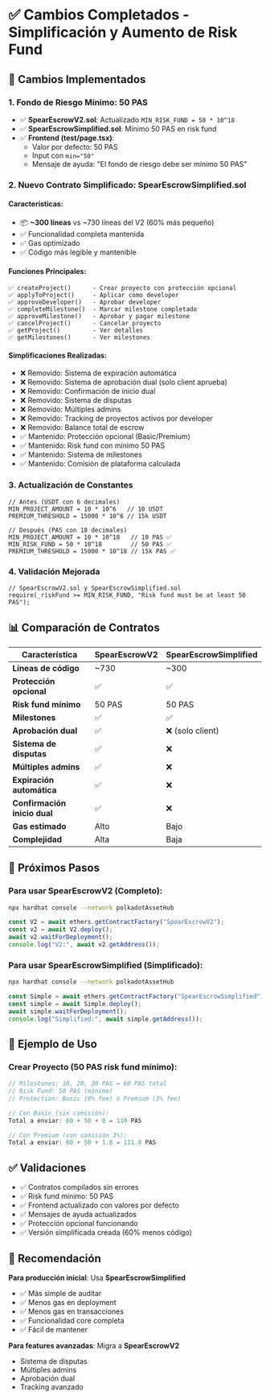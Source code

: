 # ✅ Cambios Completados - Simplificación y Aumento de Risk Fund

## 🎯 Cambios Implementados

### 1. **Fondo de Riesgo Mínimo: 50 PAS**

- ✅ **SpearEscrowV2.sol**: Actualizado `MIN_RISK_FUND = 50 * 10^18`
- ✅ **SpearEscrowSimplified.sol**: Mínimo 50 PAS en risk fund
- ✅ **Frontend (test/page.tsx)**:
  - Valor por defecto: 50 PAS
  - Input con `min="50"`
  - Mensaje de ayuda: "El fondo de riesgo debe ser mínimo 50 PAS"

### 2. **Nuevo Contrato Simplificado: SpearEscrowSimplified.sol**

#### Características:

- 📦 **~300 líneas** vs ~730 líneas del V2 (60% más pequeño)
- ✅ Funcionalidad completa mantenida
- ✅ Gas optimizado
- ✅ Código más legible y mantenible

#### Funciones Principales:

```solidity
✅ createProject()      - Crear proyecto con protección opcional
✅ applyToProject()     - Aplicar como developer
✅ approveDeveloper()   - Aprobar developer
✅ completeMilestone()  - Marcar milestone completado
✅ approveMilestone()   - Aprobar y pagar milestone
✅ cancelProject()      - Cancelar proyecto
✅ getProject()         - Ver detalles
✅ getMilestones()      - Ver milestones
```

#### Simplificaciones Realizadas:

- ❌ Removido: Sistema de expiración automática
- ❌ Removido: Sistema de aprobación dual (solo client aprueba)
- ❌ Removido: Confirmación de inicio dual
- ❌ Removido: Sistema de disputas
- ❌ Removido: Múltiples admins
- ❌ Removido: Tracking de proyectos activos por developer
- ❌ Removido: Balance total de escrow
- ✅ Mantenido: Protección opcional (Basic/Premium)
- ✅ Mantenido: Risk fund con mínimo 50 PAS
- ✅ Mantenido: Sistema de milestones
- ✅ Mantenido: Comisión de plataforma calculada

### 3. **Actualización de Constantes**

```solidity
// Antes (USDT con 6 decimales)
MIN_PROJECT_AMOUNT = 10 * 10^6   // 10 USDT
PREMIUM_THRESHOLD = 15000 * 10^6 // 15k USDT

// Después (PAS con 18 decimales)
MIN_PROJECT_AMOUNT = 10 * 10^18   // 10 PAS ✅
MIN_RISK_FUND = 50 * 10^18        // 50 PAS ✅
PREMIUM_THRESHOLD = 15000 * 10^18 // 15k PAS ✅
```

### 4. **Validación Mejorada**

```solidity
// SpearEscrowV2.sol y SpearEscrowSimplified.sol
require(_riskFund >= MIN_RISK_FUND, "Risk fund must be at least 50 PAS");
```

## 📊 Comparación de Contratos

| Característica               | SpearEscrowV2 | SpearEscrowSimplified |
| ---------------------------- | ------------- | --------------------- |
| **Líneas de código**         | ~730          | ~300                  |
| **Protección opcional**      | ✅            | ✅                    |
| **Risk fund mínimo**         | 50 PAS        | 50 PAS                |
| **Milestones**               | ✅            | ✅                    |
| **Aprobación dual**          | ✅            | ❌ (solo client)      |
| **Sistema de disputas**      | ✅            | ❌                    |
| **Múltiples admins**         | ✅            | ❌                    |
| **Expiración automática**    | ✅            | ❌                    |
| **Confirmación inicio dual** | ✅            | ❌                    |
| **Gas estimado**             | Alto          | Bajo                  |
| **Complejidad**              | Alta          | Baja                  |

## 🚀 Próximos Pasos

### Para usar SpearEscrowV2 (Completo):

```bash
npx hardhat console --network polkadotAssetHub
```

```javascript
const V2 = await ethers.getContractFactory("SpearEscrowV2");
const v2 = await V2.deploy();
await v2.waitForDeployment();
console.log("V2:", await v2.getAddress());
```

### Para usar SpearEscrowSimplified (Simplificado):

```bash
npx hardhat console --network polkadotAssetHub
```

```javascript
const Simple = await ethers.getContractFactory("SpearEscrowSimplified");
const simple = await Simple.deploy();
await simple.waitForDeployment();
console.log("Simplified:", await simple.getAddress());
```

## 📝 Ejemplo de Uso

### Crear Proyecto (50 PAS risk fund mínimo):

```javascript
// Milestones: 10, 20, 30 PAS = 60 PAS total
// Risk Fund: 50 PAS (mínimo)
// Protection: Basic (0% fee) o Premium (3% fee)

// Con Basic (sin comisión):
Total a enviar: 60 + 50 + 0 = 110 PAS

// Con Premium (con comisión 3%):
Total a enviar: 60 + 50 + 1.8 = 111.8 PAS
```

## ✅ Validaciones

- ✅ Contratos compilados sin errores
- ✅ Risk fund mínimo: 50 PAS
- ✅ Frontend actualizado con valores por defecto
- ✅ Mensajes de ayuda actualizados
- ✅ Protección opcional funcionando
- ✅ Versión simplificada creada (60% menos código)

## 🎯 Recomendación

**Para producción inicial**: Usa **SpearEscrowSimplified**

- ✅ Más simple de auditar
- ✅ Menos gas en deployment
- ✅ Menos gas en transacciones
- ✅ Funcionalidad core completa
- ✅ Fácil de mantener

**Para features avanzadas**: Migra a **SpearEscrowV2**

- Sistema de disputas
- Múltiples admins
- Aprobación dual
- Tracking avanzado
